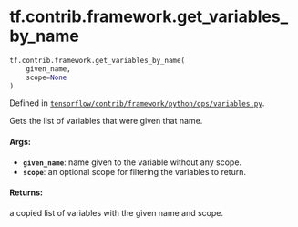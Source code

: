 <div itemscope itemtype="http://developers.google.com/ReferenceObject">
<meta itemprop="name" content="tf.contrib.framework.get_variables_by_name" />
<meta itemprop="path" content="Stable" />
</div>

# tf.contrib.framework.get_variables_by_name

``` python
tf.contrib.framework.get_variables_by_name(
    given_name,
    scope=None
)
```



Defined in [`tensorflow/contrib/framework/python/ops/variables.py`](https://www.tensorflow.org/code/tensorflow/contrib/framework/python/ops/variables.py).

Gets the list of variables that were given that name.

#### Args:

* <b>`given_name`</b>: name given to the variable without any scope.
* <b>`scope`</b>: an optional scope for filtering the variables to return.


#### Returns:

a copied list of variables with the given name and scope.